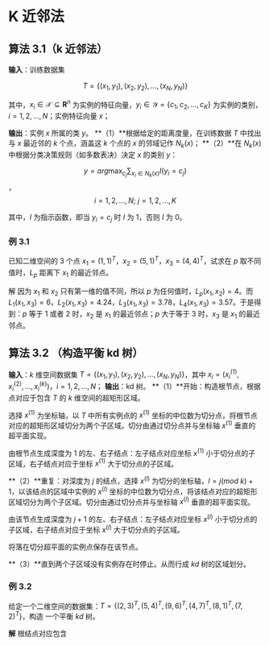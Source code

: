 # K 近邻法

## 算法 3.1（k 近邻法）

**输入**：训练数据集

$$T = \{(x_1, y_1), (x_2, y_2), ..., (x_N, y_N)\}$$ 

其中，$x_i \in \mathcal{X} \subseteq \mathbf{R}^n$ 为实例的特征向量，$y_i \in \mathcal{Y} = \{c_1, c_2, ..., c_K\}$ 为实例的类别，$i=1, 2, ..., N$；实例特征向量 $x$；

**输出**：实例 $x$ 所属的类 $y$。
**（1）**根据给定的距离度量，在训练数据 $T$ 中找出与 $x$ 最近邻的 $k$ 个点，涵盖这 $k$ 个点的 $x$ 的邻域记作 $N_k(x)$；
**（2）**在 $N_k(x)$ 中根据分类决策规则（如多数表决）决定 $x$ 的类别 $y$：

$$y = arg \max_{c_j} \sum_{x_i \in N_k(x)}I(y_i=c_j)$$，$$i = 1, 2, ..., N;\ j=1, 2, ..., K$$ 

其中，$I$ 为指示函数，即当 $y_i=c_j$ 时 $I$ 为 $1$，否则 $I$ 为 $0$。

### 例 3.1

已知二维空间的 3 个点 $x_1=(1, 1)^T$，$x_2=(5, 1)^T$，$x_3=(4, 4)^T$，试求在 $p$ 取不同值时，$L_p$ 距离下 $x_1$ 的最近邻点。

解 因为 $x_1$ 和 $x_2$ 只有第一维的值不同，所以 $p$ 为任何值时，$L_p(x_1, x_2)=4$。而 $L_1(x_1, x_3)=6$，$L_2(x_1, x_3)=4.24$，$L_3(x_1, x_3)=3.78$，$L_4(x_1, x_3)=3.57$。于是得到：$p$ 等于 $1$ 或者 2 时，$x_2$ 是 $x_1$ 的最近邻点；$p$ 大于等于 3 时，$x_3$ 是 $x_1$ 的最近邻点。

## 算法 3.2 （构造平衡 kd 树）

**输入**：$k$ 维空间数据集 $T = \{(x_1, y_1), (x_2, y_2), ..., (x_N, y_N)\}$，其中 $x_i = (x_i^{(1)}, x_i^{(2)}, ..., x_i^{(k)})$，$i = 1, 2, ..., N$；
**输出**：kd 树。
**（1）**开始：构造根节点，根据点对应于包含 $T$ 的 $k$ 维空间的超矩形区域。

选择 $x^{(1)}$ 为坐标轴，以 $T$ 中所有实例点的 $x^{(1)}$ 坐标的中位数为切分点，将根节点对应的超矩形区域切分为两个子区域。切分由通过切分点并与坐标轴 $x^{(1)}$ 垂直的超平面实现。

由根节点生成深度为 1 的左、右子结点：左子结点对应坐标 $x^{(1)}$ 小于切分点的子区域，右子结点对应于坐标 $x^{(1)}$ 大于切分点的子区域。

**（2）**重复：对深度为 $j$ 的结点，选择 $x^{(l)}$ 为切分的坐标轴，$l = j(mod \ k) + 1$，以该结点的区域中实例的 $x^{(l)}$ 坐标的中位数为切分点，将该结点对应的超矩形区域切分为两个子区域。切分由通过切分点并与坐标轴 $x^{(l)}$ 垂直的超平面实现。

由该节点生成深度为 $j + 1$ 的左、右子结点：左子结点对应坐标 $x^{(l)}$ 小于切分点的子区域，右子结点对应于坐标 $x^{(l)}$ 大于切分点的子区域。

将落在切分超平面的实例点保存在该节点。

**（3）**直到两个子区域没有实例存在时停止。从而行成 $kd$ 树的区域划分。

### 例 3.2

给定一个二维空间的数据集：$T = \{(2, 3)^T, (5, 4)^T, (9, 6)^T, (4, 7)^T, (8, 1)^T, (7, 2)^T\}$，构造 一个平衡 $kd$ 树。

**解** 根结点对应包含